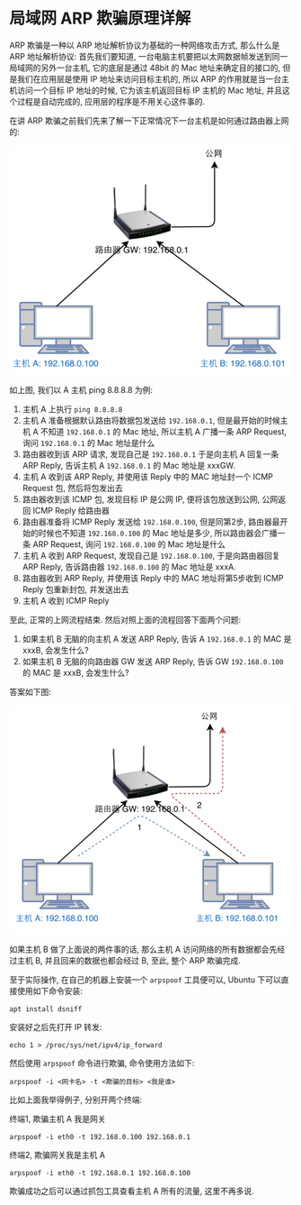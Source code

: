 # 局域网 ARP 欺骗原理详解

ARP 欺骗是一种以 ARP 地址解析协议为基础的一种网络攻击方式, 那么什么是 ARP 地址解析协议: 首先我们要知道, 一台电脑主机要把以太网数据帧发送到同一局域网的另外一台主机, 它的底层是通过 48bit 的 Mac 地址来确定目的接口的, 但是我们在应用层是使用 IP 地址来访问目标主机的, 所以 ARP 的作用就是当一台主机访问一个目标 IP 地址的时候, 它为该主机返回目标 IP 主机的 Mac 地址, 并且这个过程是自动完成的, 应用层的程序是不用关心这件事的.

在讲 ARP 欺骗之前我们先来了解一下正常情况下一台主机是如何通过路由器上网的:

![家庭局域网基础网络拓扑图](assets/4059653214-59278c33be76b_articlex.png)

如上图, 我们以 A 主机 ping 8.8.8.8 为例:

1. 主机 A 上执行 `ping 8.8.8.8`
2. 主机 A 准备根据默认路由将数据包发送给 `192.168.0.1`, 但是最开始的时候主机 A 不知道 `192.168.0.1` 的 Mac 地址, 所以主机 A 广播一条 ARP Request, 询问 `192.168.0.1` 的 Mac 地址是什么
3. 路由器收到该 ARP 请求, 发现自己是 `192.168.0.1` 于是向主机 A 回复一条 ARP Reply, 告诉主机 A `192.168.0.1` 的 Mac 地址是 xxxGW.
4. 主机 A 收到该 ARP Reply, 并使用该 Reply 中的 MAC 地址封一个 ICMP Request 包, 然后将包发出去
5. 路由器收到该 ICMP 包, 发现目标 IP 是公网 IP, 便将该包放送到公网, 公网返回 ICMP Reply 给路由器
6. 路由器准备将 ICMP Reply 发送给 `192.168.0.100`, 但是同第2步, 路由器最开始的时候也不知道 `192.168.0.100` 的 Mac 地址是多少, 所以路由器会广播一条 ARP Request, 询问 `192.168.0.100` 的 Mac 地址是什么
7. 主机 A 收到 ARP Request, 发现自己是 `192.168.0.100`, 于是向路由器回复 ARP Reply, 告诉路由器 `192.168.0.100` 的 Mac 地址是 xxxA.
8. 路由器收到 ARP Reply, 并使用该 Reply 中的 MAC 地址将第5步收到 ICMP Reply 包重新封包, 并发送出去
9. 主机 A 收到 ICMP Reply

至此, 正常的上网流程结束. 然后对照上面的流程回答下面两个问题:

1. 如果主机 B 无脑的向主机 A 发送 ARP Reply, 告诉 A `192.168.0.1` 的 MAC 是 xxxB, 会发生什么?
2. 如果主机 B 无脑的向路由器 GW 发送 ARP Reply, 告诉 GW `192.168.0.100` 的 MAC 是 xxxB, 会发生什么?

答案如下图:

![ARP欺骗后数据流向图](assets/4208348697-59278c345bd72_articlex.png)

如果主机 B 做了上面说的两件事的话, 那么主机 A 访问网络的所有数据都会先经过主机 B, 并且回来的数据也都会经过 B, 至此, 整个 ARP 欺骗完成.

至于实际操作, 在自己的机器上安装一个 `arpspoof` 工具便可以, Ubuntu 下可以直接使用如下命令安装:

```
apt install dsniff
```

安装好之后先打开 IP 转发:

```
echo 1 > /proc/sys/net/ipv4/ip_forward
```

然后使用 `arpspoof` 命令进行欺骗, 命令使用方法如下:

```
arpspoof -i <网卡名> -t <欺骗的目标> <我是谁>
```

比如上面我举得例子, 分别开两个终端:

终端1, 欺骗主机 A 我是网关

```
arpspoof -i eth0 -t 192.168.0.100 192.168.0.1
```

终端2, 欺骗网关我是主机 A

```
arpspoof -i eth0 -t 192.168.0.1 192.168.0.100
```

欺骗成功之后可以通过抓包工具查看主机 A 所有的流量, 这里不再多说.


